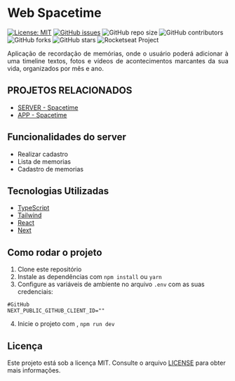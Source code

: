 # Web Spacetime

[![License: MIT](https://img.shields.io/badge/License-MIT-yellow.svg)](https://opensource.org/licenses/MIT)
[![GitHub issues](https://img.shields.io/github/issues/Alessandro021/app-de-financas)](https://github.com/Alessandro021/app-de-financas/issues)
![GitHub repo size](https://img.shields.io/github/repo-size/alessandro021/app-de-financas)
![GitHub contributors](https://img.shields.io/github/contributors/alessandro021/app-de-financas)
![GitHub forks](https://img.shields.io/github/forks/Alessandro021/app-de-financas?style=social)
![GitHub stars](https://img.shields.io/github/stars/alessandro021/app-de-financas?style=social)
 <img src="https://img.shields.io/static/v1?label=Rocketseat&message=Education&color=8257e5&labelColor=202024" alt="Rocketseat Project" />

<p align="justify">
Aplicação de recordação de memórias, onde o usuário poderá adicionar à uma timeline textos, fotos e vídeos de acontecimentos marcantes da sua vida, organizados por mês e ano.
</p>

## PROJETOS RELACIONADOS
- [SERVER - Spacetime](https://github.com/Alessandro021/server-NLW-spacetime)
- [APP - Spacetime](https://github.com/Alessandro021/mobile-NLW-spacetime)

## Funcionalidades do server

- Realizar cadastro
- Lista de memorias
- Cadastro de memorias

## Tecnologias Utilizadas
- [TypeScript]()
- [Tailwind]()
- [React]()
- [Next]()

## Como rodar o projeto

1. Clone este repositório
2. Instale as dependências com `npm install` ou `yarn`
3. Configure as variáveis de ambiente no arquivo `.env` com as suas credenciais:
```.env
#GitHub
NEXT_PUBLIC_GITHUB_CLIENT_ID=""
```
4. Inicie o projeto com , `npm run dev`
<!--
## Screenshots

<p align="left">
  <img src="" alt="" width="300">
</p>
-->

## Licença
Este projeto está sob a licença MIT. Consulte o arquivo [LICENSE](LICENSE) para obter mais informações.
